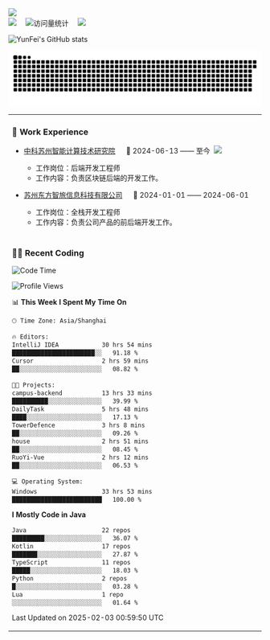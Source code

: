   <!-- dynamic typing effect 动态打字效果 -->
  <div>
    <a href="http://yunfei.plus">
      <img src="https://readme-typing-svg.demolab.com?font=Fira+Code&pause=1000&width=435&lines=console.log(%22Hello%2C%20World%22);祝您今天愉快!&center=true&size=27" />
    </a>
  </div>

  <div>
    <a href="http://yunfei.plus/"><img src="https://img.shields.io/badge/Website-博客-8c36db" /></a>&emsp;
    <!-- visitor -->
    <img src="https://komarev.com/ghpvc/?username=yunfeidog&label=Views&color=orange&style=flat" alt="访问量统计" />&emsp;
    <!-- wakatime -->    
    <a href="https://wakatime.com/@yunfeidog"><img src="https://wakatime.com/badge/user/42d0678c-368b-448b-9a77-5d21c5b55352.svg" /></a>
  </div>

![YunFei's GitHub stats](https://github-readme-stats.vercel.app/api?username=yunfeidog)

![snake](./dist/github-contribution-grid-snake.svg)


<table>

<tr><td>

### 🏢 Work Experience

<img align="right" width="88" src="https://cdn.jsdelivr.net/gh/yunfeidog/yunfeidog/assets/images/yuanze.png" />

- [中科苏州智能计算技术研究院](http://iict.ac.cn/sy) &emsp; 📌 2024-06-13 —— 至今

    - 工作岗位：后端开发工程师
    - 工作内容：负责区块链后端的开发工作。

- [苏州东方智旅信息科技有限公司](http://www.leyoobao.com/) &emsp; 📌 2024-01-01 —— 2024-06-01

    - 工作岗位：全栈开发工程师
    - 工作内容：负责公司产品的前后端开发工作。

</td></tr>

<tr><td>

### 👩‍💻 Recent Coding

<!--START_SECTION:waka-->
![Code Time](http://img.shields.io/badge/Code%20Time-2%2C383%20hrs%2042%20mins-blue)

![Profile Views](http://img.shields.io/badge/Profile%20Views-2-blue)

📊 **This Week I Spent My Time On** 

```text
🕑︎ Time Zone: Asia/Shanghai

🔥 Editors: 
IntelliJ IDEA            30 hrs 54 mins      ███████████████████████░░   91.18 % 
Cursor                   2 hrs 59 mins       ██░░░░░░░░░░░░░░░░░░░░░░░   08.82 % 

🐱‍💻 Projects: 
campus-backend           13 hrs 33 mins      ██████████░░░░░░░░░░░░░░░   39.99 % 
DailyTask                5 hrs 48 mins       ████░░░░░░░░░░░░░░░░░░░░░   17.13 % 
TowerDefence             3 hrs 8 mins        ██░░░░░░░░░░░░░░░░░░░░░░░   09.26 % 
house                    2 hrs 51 mins       ██░░░░░░░░░░░░░░░░░░░░░░░   08.45 % 
RuoYi-Vue                2 hrs 12 mins       ██░░░░░░░░░░░░░░░░░░░░░░░   06.53 % 

💻 Operating System: 
Windows                  33 hrs 53 mins      █████████████████████████   100.00 % 
```

**I Mostly Code in Java** 

```text
Java                     22 repos            █████████░░░░░░░░░░░░░░░░   36.07 % 
Kotlin                   17 repos            ███████░░░░░░░░░░░░░░░░░░   27.87 % 
TypeScript               11 repos            █████░░░░░░░░░░░░░░░░░░░░   18.03 % 
Python                   2 repos             █░░░░░░░░░░░░░░░░░░░░░░░░   03.28 % 
Lua                      1 repo              ░░░░░░░░░░░░░░░░░░░░░░░░░   01.64 % 
```




 Last Updated on 2025-02-03 00:59:50 UTC
<!--END_SECTION:waka-->

</td></tr>
<table>
